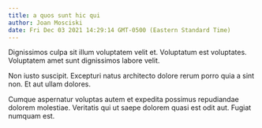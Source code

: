 ```yaml
---
title: a quos sunt hic qui
author: Joan Mosciski
date: Fri Dec 03 2021 14:29:14 GMT-0500 (Eastern Standard Time)
---
```

Dignissimos culpa sit illum voluptatem velit et. Voluptatum est voluptates. Voluptatem amet sunt dignissimos labore velit.

 Non iusto suscipit. Excepturi natus architecto dolore rerum porro quia a sint non. Et aut ullam dolores.

 Cumque aspernatur voluptas autem et expedita possimus repudiandae dolorem molestiae. Veritatis qui ut saepe dolorem quasi est odit aut. Fugiat numquam est.